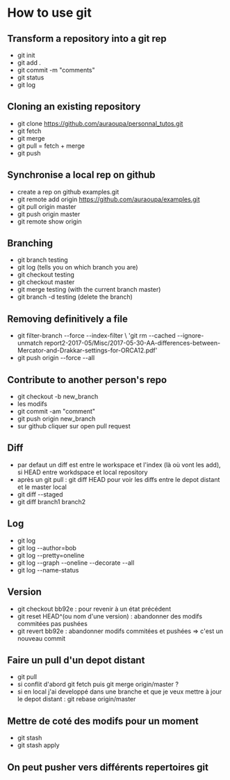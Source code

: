 # How to use git

## Transform a repository into a git rep

  * git init
  * git add .
  * git commit -m "comments"
  * git status 
  * git log
  
## Cloning an existing repository

  * git clone https://github.com/auraoupa/personnal_tutos.git
  * git fetch
  * git merge
  * git pull = fetch + merge
  * git push
  
## Synchronise a local rep on github

  * create a rep on github examples.git
  * git remote add origin https://github.com/auraoupa/examples.git 
  * git pull origin master 
  * git push origin master
  * git remote show origin
  
## Branching

  * git branch testing
  * git log (tells you on which branch you are)
  * git checkout testing
  * git checkout master
  * git merge testing (with the current branch master)
  * git branch -d testing (delete the branch)
  

## Removing definitively a file
  * git filter-branch --force --index-filter \ 'git rm --cached --ignore-unmatch report2-2017-05/Misc/2017-05-30-AA-differences-between-Mercator-and-Drakkar-settings-for-ORCA12.pdf'
  * git push origin --force --all
  
  
## Contribute to another person's repo

  * git checkout -b new_branch
  * les modifs
  * git commit -am "comment"
  * git push origin new_branch
  * sur github cliquer sur open pull request
  
## Diff
  * par defaut un diff est entre le workspace et l'index (là où vont les add), si HEAD entre workdspace et local repository
  * après un git pull : git diff HEAD pour voir les diffs entre le depot distant et le master local
  * git diff --staged
  * git diff branch1 branch2
  
## Log

  * git log
  * git log --author=bob
  * git log --pretty=oneline
  * git log --graph --oneline --decorate --all
  * git log --name-status

## Version
  * git checkout bb92e :  pour revenir à un état précédent
  * git reset HEAD^(ou nom d'une version) :  abandonner des modifs commitées pas pushées
  * git revert bb92e : abandonner modifs commitées et pushées => c'est un nouveau commit
  
## Faire un pull d'un depot distant
  * git pull
  * si conflit d'abord git fetch puis git merge origin/master ?
  * si en local j'ai developpé dans une branche et que je veux mettre à jour le depot distant : git rebase origin/master  
  
## Mettre de coté des modifs pour un moment
  * git stash
  * git stash apply

## On peut pusher vers différents repertoires git
